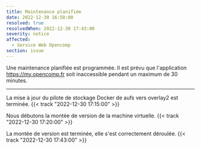 ```yaml
---
title: Maintenance planifiée
date: 2022-12-30 16:50:00
resolved: true
resolvedWhen: 2022-12-30 17:43:00
severity: notice
affected:
  - Service Web Opencomp
section: issue
---
```


Une maintenance planifiée est programmée. Il est prévu que l'application https://my.opencomp.fr soit inaccessible pendant un maximum de 30 minutes.

---

La mise à jour du pilote de stockage Docker de aufs vers overlay2 est terminée.  {{< track "2022-12-30 17:15:00" >}}

Nous débutons la montée de version de la machine virtuelle.  {{< track "2022-12-30 17:20:00" >}}

La montée de version est terminée, elle s'est correctement déroulée.  {{< track "2022-12-30 17:43:00" >}}
